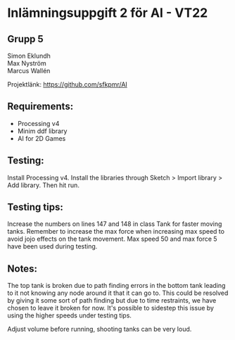 # Inlämningsuppgift 2 för AI - VT22

## Grupp 5
Simon Eklundh  
Max Nyström  
Marcus Wallén

Projektlänk: https://github.com/sfkpmr/AI

## Requirements:
- Processing v4
- Minim ddf library
- AI for 2D Games
## Testing:
Install Processing v4. Install the libraries through Sketch > Import library > Add library. Then hit run.

## Testing tips:
Increase the numbers on lines 147 and 148 in class Tank for faster moving tanks. Remember to increase the max force when increasing max speed to avoid jojo effects on the tank movement. Max speed 50 and max force 5 have been used during testing.

## Notes:

The top tank is broken due to path finding errors in the bottom tank leading to it not knowing any node around it that it can go to. This could be resolved by giving it some sort of path finding but due to time restraints, we have chosen to leave it broken for now. It's possible to sidestep this issue by using the higher speeds under testing tips.

Adjust volume before running, shooting tanks can be very loud.
